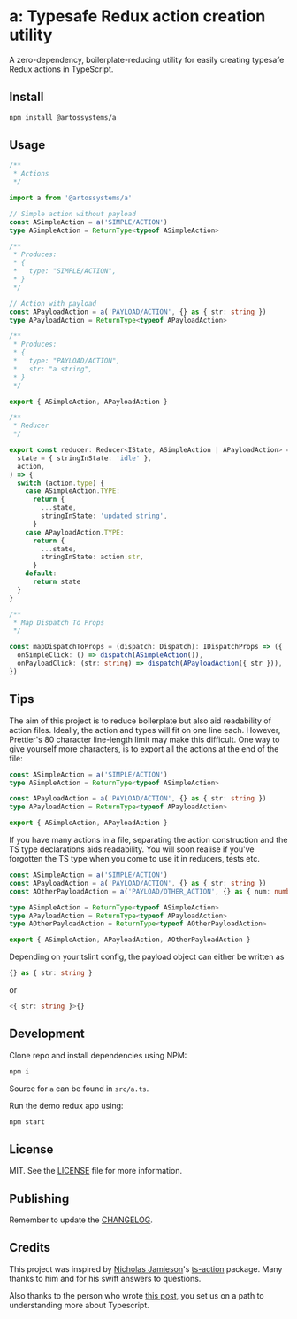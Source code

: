 # a: Typesafe Redux action creation utility

A zero-dependency, boilerplate-reducing utility for easily creating typesafe
Redux actions in TypeScript.

## Install

```sh
npm install @artossystems/a
```

## Usage

```ts
/**
 * Actions
 */

import a from '@artossystems/a'

// Simple action without payload
const ASimpleAction = a('SIMPLE/ACTION')
type ASimpleAction = ReturnType<typeof ASimpleAction>

/**
 * Produces:
 * {
 *   type: "SIMPLE/ACTION",
 * }
 */

// Action with payload
const APayloadAction = a('PAYLOAD/ACTION', {} as { str: string })
type APayloadAction = ReturnType<typeof APayloadAction>

/**
 * Produces:
 * {
 *   type: "PAYLOAD/ACTION",
 *   str: "a string",
 * }
 */

export { ASimpleAction, APayloadAction }
```

```ts
/**
 * Reducer
 */

export const reducer: Reducer<IState, ASimpleAction | APayloadAction> = (
  state = { stringInState: 'idle' },
  action,
) => {
  switch (action.type) {
    case ASimpleAction.TYPE:
      return {
        ...state,
        stringInState: 'updated string',
      }
    case APayloadAction.TYPE:
      return {
        ...state,
        stringInState: action.str,
      }
    default:
      return state
  }
}
```

```ts
/**
 * Map Dispatch To Props
 */

const mapDispatchToProps = (dispatch: Dispatch): IDispatchProps => ({
  onSimpleClick: () => dispatch(ASimpleAction()),
  onPayloadClick: (str: string) => dispatch(APayloadAction({ str })),
})
```

## Tips

The aim of this project is to reduce boilerplate but also aid readability of
action files. Ideally, the action and types will fit on one line each. However,
Prettier's 80 character line-length limit may make this difficult. One way to
give yourself more characters, is to export all the actions at the end of the
file:

```ts
const ASimpleAction = a('SIMPLE/ACTION')
type ASimpleAction = ReturnType<typeof ASimpleAction>

const APayloadAction = a('PAYLOAD/ACTION', {} as { str: string })
type APayloadAction = ReturnType<typeof APayloadAction>

export { ASimpleAction, APayloadAction }
```

If you have many actions in a file, separating the action construction and the
TS type declarations aids readability. You will soon realise if you've forgotten
the TS type when you come to use it in reducers, tests etc.

```ts
const ASimpleAction = a('SIMPLE/ACTION')
const APayloadAction = a('PAYLOAD/ACTION', {} as { str: string })
const AOtherPayloadAction = a('PAYLOAD/OTHER_ACTION', {} as { num: number })

type ASimpleAction = ReturnType<typeof ASimpleAction>
type APayloadAction = ReturnType<typeof APayloadAction>
type AOtherPayloadAction = ReturnType<typeof AOtherPayloadAction>

export { ASimpleAction, APayloadAction, AOtherPayloadAction }
```

Depending on your tslint config, the payload object can either be written as

```ts
{} as { str: string }
```

or

```ts
<{ str: string }>{}
```

## Development

Clone repo and install dependencies using NPM:

```sh
npm i
```

Source for `a` can be found in `src/a.ts`.

Run the demo redux app using:

```sh
npm start
```

## License

MIT. See the [LICENSE](LICENSE) file for more information.

## Publishing

Remember to update the [CHANGELOG](CHANGELOG.md).

## Credits

This project was inspired by [Nicholas Jamieson](https://github.com/cartant)'s
[ts-action](https://github.com/cartant/ts-action) package. Many thanks to him
and for his swift answers to questions.

Also thanks to the person who wrote
[this post](https://qiita.com/terrierscript/items/b9687f610a96ab964ab2), you set
us on a path to understanding more about Typescript.
